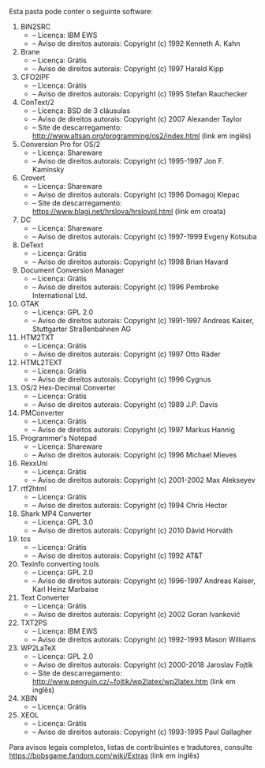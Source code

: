 ﻿Esta pasta pode conter o seguinte software:

1. BIN2SRC
   - – Licença: IBM EWS
   - – Aviso de direitos autorais: Copyright (c) 1992 Kenneth A. Kahn
2. Brane
   - – Licença: Grátis
   - – Aviso de direitos autorais: Copyright (c) 1997 Harald Kipp
3. CFO2IPF
   - – Licença: Grátis
   - – Aviso de direitos autorais: Copyright (c) 1995 Stefan Rauchecker
4. ConText/2
   - – Licença: BSD de 3 cláusulas
   - – Aviso de direitos autorais: Copyright (c) 2007 Alexander Taylor
   - – Site de descarregamento: http://www.altsan.org/programming/os2/index.html (link em inglês)
5. Conversion Pro for OS/2
   - – Licença: Shareware
   - – Aviso de direitos autorais: Copyright (c) 1995-1997 Jon F. Kaminsky
6. Crovert
   - – Licença: Shareware
   - – Aviso de direitos autorais: Copyright (c) 1996 Domagoj Klepac
   - – Site de descarregamento: https://www.blagi.net/hrslova/hrslovpl.html (link em croata)
7. DC
   - – Licença: Shareware
   - – Aviso de direitos autorais: Copyright (c) 1997-1999 Evgeny Kotsuba
8. DeText
   - – Licença: Grátis
   - – Aviso de direitos autorais: Copyright (c) 1998 Brian Havard
9. Document Conversion Manager
   - – Licença: Grátis
   - – Aviso de direitos autorais: Copyright (c) 1996 Pembroke International Ltd.
10. GTAK
    - – Licença: GPL 2.0
    - – Aviso de direitos autorais: Copyright (c) 1991-1997 Andreas Kaiser, Stuttgarter Straßenbahnen AG
11. HTM2TXT
    - – Licença: Grátis
    - – Aviso de direitos autorais: Copyright (c) 1997 Otto Räder
12. HTML2TEXT
    - – Licença: Grátis
    - – Aviso de direitos autorais: Copyright (c) 1996 Cygnus
13. OS/2 Hex-Decimal Converter
    - – Licença: Grátis
    - – Aviso de direitos autorais: Copyright (c) 1989 J.P. Davis
14. PMConverter
    - – Licença: Grátis
    - – Aviso de direitos autorais: Copyright (c) 1997 Markus Hannig
15. Programmer's Notepad
    - – Licença: Shareware
    - – Aviso de direitos autorais: Copyright (c) 1996 Michael Mieves
16. RexxUni
    - – Licença: Grátis
    - – Aviso de direitos autorais: Copyright (c) 2001-2002 Max Alekseyev
17. rtf2html
    - – Licença: Grátis
    - – Aviso de direitos autorais: Copyright (c) 1994 Chris Hector
18. Shark MP4 Converter
    - – Licença: GPL 3.0
    - – Aviso de direitos autorais: Copyright (c) 2010 Dávid Horváth
19. tcs
    - – Licença: Grátis
    - – Aviso de direitos autorais: Copyright (c) 1992 AT&T
20. Texinfo converting tools
    - – Licença: GPL 2.0
    - – Aviso de direitos autorais: Copyright (c) 1996-1997 Andreas Kaiser, Karl Heinz Marbaise
21. Text Converter
    - – Licença: Grátis
    - – Aviso de direitos autorais: Copyright (c) 2002 Goran Ivanković
22. TXT2PS
    - – Licença: IBM EWS
    - – Aviso de direitos autorais: Copyright (c) 1992-1993 Mason Williams
23. WP2LaTeX
    - – Licença: GPL 2.0
    - – Aviso de direitos autorais: Copyright (c) 2000-2018 Jaroslav Fojtík
    - – Site de descarregamento: http://www.penguin.cz/~fojtik/wp2latex/wp2latex.htm (link em inglês)
24. XBIN
    - – Licença: Grátis
25. XEOL
    - – Licença: Grátis
    - – Aviso de direitos autorais: Copyright (c) 1993-1995 Paul Gallagher

Para avisos legais completos, listas de contribuintes e tradutores, consulte https://bobsgame.fandom.com/wiki/Extras (link em inglês)

